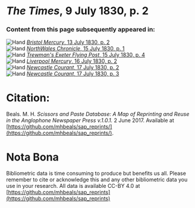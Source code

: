 # *The Times*, 9 July 1830, p. 2  
  
### Content from this page subsequently appeared in:  
![Hand](http://scissorsandpaste.net/wp-content/uploads/2017/06/smallhandpointer.png) [*Bristol Mercury*, 13 July 1830, p. 2](https://mhbeals.github.io/sap_html/Bristol-Mercury/Bristol-Mercury-13-July-1830-p-2)  
![Hand](http://scissorsandpaste.net/wp-content/uploads/2017/06/smallhandpointer.png) [*NorthWales Chronicle*, 15 July 1830, p. 1](https://mhbeals.github.io/sap_html/NorthWales-Chronicle/NorthWales-Chronicle-15-July-1830-p-1)  
![Hand](http://scissorsandpaste.net/wp-content/uploads/2017/06/smallhandpointer.png) [*Trewman's Exeter Flying Post*, 15 July 1830, p. 4](https://mhbeals.github.io/sap_html/Trewman's-Exeter-Flying-Post/Trewman's-Exeter-Flying-Post-15-July-1830-p-4)  
![Hand](http://scissorsandpaste.net/wp-content/uploads/2017/06/smallhandpointer.png) [*Liverpool Mercury*, 16 July 1830, p. 2](https://mhbeals.github.io/sap_html/Liverpool-Mercury/Liverpool-Mercury-16-July-1830-p-2)  
![Hand](http://scissorsandpaste.net/wp-content/uploads/2017/06/smallhandpointer.png) [*Newcastle Courant*, 17 July 1830, p. 2](https://mhbeals.github.io/sap_html/Newcastle-Courant/Newcastle-Courant-17-July-1830-p-2)  
![Hand](http://scissorsandpaste.net/wp-content/uploads/2017/06/smallhandpointer.png) [*Newcastle Courant*, 17 July 1830, p. 3](https://mhbeals.github.io/sap_html/Newcastle-Courant/Newcastle-Courant-17-July-1830-p-3)  


# Citation: 

Beals. M. H. *Scissors and Paste Database: A Map of Reprinting and Reuse in the Anglophone Newspaper Press v.1.0.1.* 2 June 2017. Available at [https://github.com/mhbeals/sap_reprints/](https://github.com/mhbeals/sap_reprints/). 

# Nota Bona

Bibliometric data is time consuming to produce but benefits us all. Please remember to cite or acknowledge this and any other bibliometric data you use in your research. All data is available CC-BY 4.0 at [https://github.com/mhbeals/sap_reprints](https://github.com/mhbeals/sap_reprints)